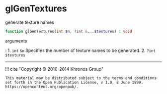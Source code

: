 # glGenTextures
generate texture names

```php
function glGenTextures(int $n, ?int &...$textures) : void
```

arguments

:    1. `int` `$n` Specifies the number of texture names to be generated.
    2. `?int` `$textures` 

---
     

!!! cite "Copyright © 2010-2014 Khronos Group"

    This material may be distributed subject to the terms and conditions set forth in the Open Publication License, v 1.0, 8 June 1999. https://opencontent.org/openpub/.